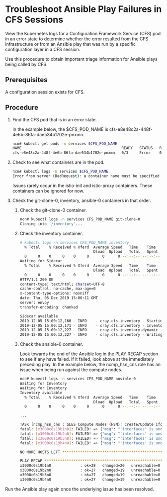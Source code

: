 # Troubleshoot Ansible Play Failures in CFS Sessions

View the Kubernetes logs for a Configuration Framework Service \(CFS\) pod in an error state to determine whether the error resulted from the CFS infrastructure or from an Ansible play that was run by a specific configuration layer in a CFS session.

Use this procedure to obtain important triage information for Ansible plays being called by CFS.

## Prerequisites

A configuration session exists for CFS.

## Procedure

1. Find the CFS pod that is in an error state.

    In the example below, the $CFS\_POD\_NAME is cfs-e8e48c2a-448f-4e6b-86fa-dae534b1702e-pnxmn.

    ```bash
    ncn# kubectl get pods -n services $CFS_POD_NAME
    NAME                                             READY   STATUS   RESTARTS   AGE
    cfs-e8e48c2a-448f-4e6b-86fa-dae534b1702e-pnxmn   0/3     Error    0          25h
    ```

2. Check to see what containers are in the pod.

    ```bash
    ncn# kubectl logs -n services $CFS_POD_NAME
    Error from server (BadRequest): a container name must be specified for pod cfs-e8e48c2a-448f-4e6b-86fa-dae534b1702e-pnxmn, choose one of: [inventory ansible-0 istio-proxy] or one of the init containers: [git-clone-0 istio-init]
    ```

    Issues rarely occur in the istio-init and istio-proxy containers. These containers can be ignored for now.

3. Check the git-clone-0, inventory, ansible-0 containers in that order.

    1. Check the git-clone-0 container.

        ```bash
        ncn# kubectl logs -n services CFS_POD_NAME git-clone-0
        Cloning into '/inventory'...
        ```

    2. Check the inventory container.

        ```bash
        # kubectl logs -n services CFS_POD_NAME inventory
          % Total    % Received % Xferd  Average Speed   Time    Time     Time  Current
                                         Dload  Upload   Total   Spent    Left  Speed
          0     0    0     0    0     0      0      0 --:--:-- --:--:-- --:--:--     0curl: (7) Failed to connect to localhost port 15000: Connection refused
        Waiting for Sidecar
          % Total    % Received % Xferd  Average Speed   Time    Time     Time  Current
                                         Dload  Upload   Total   Spent    Left  Speed
          0     0    0     0    0     0      0      0 --:--:-- --:--:-- --:--:--     0
        HTTP/1.1 200 OK
        content-type: text/html; charset=UTF-8
        cache-control: no-cache, max-age=0
        x-content-type-options: nosniff
        date: Thu, 05 Dec 2019 15:00:11 GMT
        server: envoy
        transfer-encoding: chunked

        Sidecar available
        2019-12-05 15:00:12,160 - INFO    - cray.cfs.inventory - Starting CFS Inventory version=0.4.3, namespace=services
        2019-12-05 15:00:12,171 - INFO    - cray.cfs.inventory - Inventory target=dynamic for cfsession=boa-2878e4c0-39c2-4df0-989e-053bb1edee0c
        2019-12-05 15:00:12,227 - INFO    - cray.cfs.inventory.dynamic - Dynamic inventory found a total of 2 groups
        2019-12-05 15:00:12,227 - INFO    - cray.cfs.inventory - Writing out the inventory to /inventory/hosts
        ```

    3. Check the ansible-0 container.

        Look towards the end of the Ansible log in the PLAY RECAP section to see if any have failed. If it failed, look above at the immediately preceding play. In the example below, the ncmp\_hsn\_cns role has an issue when being run against the compute nodes.

        ```bash
        ncn# kubectl logs -n services CFS_POD_NAME ansible-0
        Waiting for Inventory
        Waiting for Inventory
        Inventory available
          % Total    % Received % Xferd  Average Speed   Time    Time     Time  Current
                                         Dload  Upload   Total   Spent    Left  Speed
          0     0    0     0    0     0      0      0 --:--:-- --:--:-- --:--:--     0

        ...

        TASK [ncmp_hsn_cns : SLES Compute Nodes (HSN): Create/Update ifcfg-hsnx File(s)] ***
        fatal: [x3000c0s19b1n0]: FAILED! => {"msg": "'interfaces' is undefined"}
        fatal: [x3000c0s19b2n0]: FAILED! => {"msg": "'interfaces' is undefined"}
        fatal: [x3000c0s19b3n0]: FAILED! => {"msg": "'interfaces' is undefined"}
        fatal: [x3000c0s19b4n0]: FAILED! => {"msg": "'interfaces' is undefined"}

        NO MORE HOSTS LEFT *************************************************************

        PLAY RECAP *********************************************************************
        x3000c0s19b1n0             : ok=28   changed=20   unreachable=0    failed=1    skipped=77   rescued=0    ignored=1
        x3000c0s19b2n0             : ok=27   changed=19   unreachable=0    failed=1    skipped=63   rescued=0    ignored=1
        x3000c0s19b3n0             : ok=27   changed=19   unreachable=0    failed=1    skipped=63   rescued=0    ignored=1
        x3000c0s19b4n0             : ok=27   changed=19   unreachable=0    failed=1    skipped=63   rescued=0    ignored=1
        ```

Run the Ansible play again once the underlying issue has been resolved.
